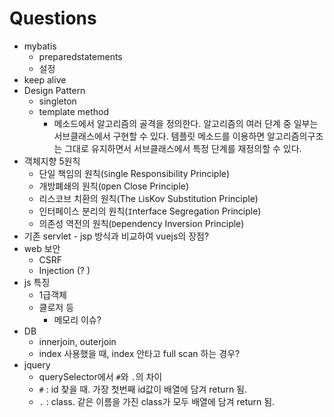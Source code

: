 # Questions
* mybatis
    * preparedstatements
    * 설정
* keep alive
* Design Pattern
    * singleton
    * template method
        * 메소드에서 알고리즘의 골격을 정의한다. 알고리즘의 여러 단계 중 일부는 서브클래스에서 구현할 수 있다. 템플릿 메소드를 이용하면 알고리즘의구조는 그대로 유지하면서 서브클래스에서 특정 단계를 재정의할 수 있다.
* 객체지향 5원칙
    * 단일 책임의 원칙(`S`ingle Responsibility Principle)
    * 개방폐쇄의 원칙(`O`pen Close Principle)
    * 리스코브 치환의 원칙(The `L`isKov Substitution Principle)
    * 인터페이스 분리의 원칙(`I`nterface Segregation Principle)
    * 의존성 역전의 원칙(`D`ependency Inversion Principle)
* 기존 servlet - jsp 방식과 비교하여 vuejs의 장점?
* web 보안
    * CSRF
    * Injection (? )
* js 특징
    * 1급객체
    * 클로저 등
        * 메모리 이슈?
* DB
    * innerjoin, outerjoin
    * index 사용했을 때, index 안타고 full scan 하는 경우?
* jquery
    * querySelector에서 `#`와 `.`의 차이
    * `#` : id 찾을 때. 가장 첫번째 id값이 배열에 담겨 return 됨.
    * `.` : class. 같은 이름을 가진 class가 모두 배열에 담겨 return 됨.
    

